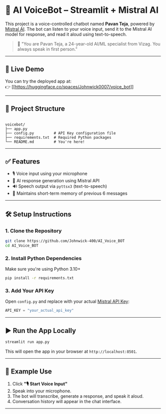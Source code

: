 # 🎤 AI VoiceBot – Streamlit + Mistral AI

This project is a voice-controlled chatbot named **Pavan Teja**, powered by [Mistral AI](https://mistral.ai). The bot can listen to your voice input, send it to the Mistral AI model for response, and read it aloud using text-to-speech.

> 💬 "You are Pavan Teja, a 24-year-old AI/ML specialist from Vizag. You always speak in first person."

---

## 🚀 Live Demo

You can try the deployed app at:  
👉 [[https://huggingface.co/spaces/Johnwick0007/voice_bot]]

---

## 📂 Project Structure

```

voicebot/
├── app.py            
├── config.py         # API Key configuration file
├── requirements.txt  # Required Python packages
└── README.md         # You're here!

````

---

## ✅ Features

- 🎙️ Voice input using your microphone
- 🤖 AI response generation using Mistral API
- 🔊 Speech output via `pyttsx3` (text-to-speech)
- 🧠 Maintains short-term memory of previous 6 messages

---

## 🛠️ Setup Instructions

### 1. Clone the Repository

```bash
git clone https://github.com/Johnwick-400/AI_Voice_BOT
cd AI_Voice_BOT
````

### 2. Install Python Dependencies

Make sure you're using Python 3.10+

```bash
pip install -r requirements.txt
```

### 3. Add Your API Key

Open `config.py` and replace with your actual [Mistral API Key](https://console.mistral.ai):

```python
API_KEY = "your_actual_api_key"
```

---

## ▶️ Run the App Locally

```bash
streamlit run app.py
```

This will open the app in your browser at `http://localhost:8501`.

---

## 🧠 Example Use

1. Click **"🎙️ Start Voice Input"**
2. Speak into your microphone.
3. The bot will transcribe, generate a response, and speak it aloud.
4. Conversation history will appear in the chat interface.

---
